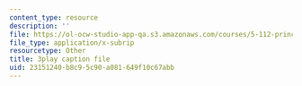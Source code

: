 ```yaml
---
content_type: resource
description: ''
file: https://ol-ocw-studio-app-qa.s3.amazonaws.com/courses/5-112-principles-of-chemical-science-fall-2005/23151240b8c95c90a081649f10c67abb_9Cl8mj5VIHA.vtt
file_type: application/x-subrip
resourcetype: Other
title: 3play caption file
uid: 23151240-b8c9-5c90-a081-649f10c67abb
---
```

